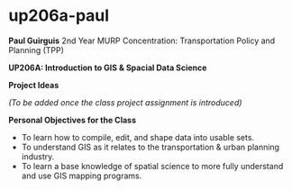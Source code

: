 # up206a-paul

**Paul Guirguis**
2nd Year MURP
Concentration: Transportation Policy and Planning (TPP)

**UP206A: Introduction to GIS & Spacial Data Science**

**Project Ideas**

*(To be added once the class project assignment is introduced)*

**Personal Objectives for the Class**
* To learn how to compile, edit, and shape data into usable sets.
* To understand GIS as it relates to the transportation & urban planning industry.
* To learn a base knowledge of spatial science to more fully understand and use GIS mapping programs.
